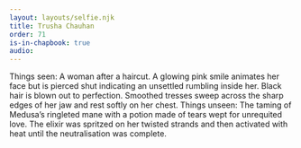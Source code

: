 ```yaml
---
layout: layouts/selfie.njk
title: Trusha Chauhan
order: 71
is-in-chapbook: true
audio: 
---
```

Things seen: A woman after a haircut. A glowing pink smile animates her face but is pierced shut indicating an unsettled rumbling inside her. Black hair is blown out to perfection. Smoothed tresses sweep across the sharp edges of her jaw and rest softly on her chest. Things unseen: The taming of Medusa’s ringleted mane with a potion made of tears wept for unrequited love. The elixir was spritzed on her twisted strands and then activated with heat until the neutralisation was complete.
